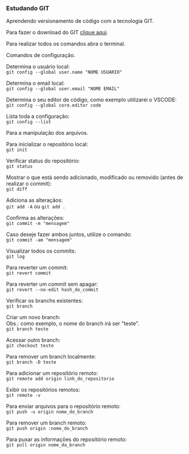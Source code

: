 ### Estudando GIT

Aprendendo versionamento de código com a tecnologia GIT.

Para fazer o download do GIT [clique aqui](https://git-scm.com/downloads).

Para realizar todos os comandos abra o terminal.

Comandos de configuração.

Determina o usuário local:  
`git config --global user.name "NOME USUARIO"`  

Determina o email local:  
`git config --global user.email "NOME EMAIL"`

Determina o seu editor de código, como exemplo utilizarei o VSCODE:  
`git config --global core.editor code`

Lista toda a configuração:  
`git config --list`

Para a manipulação dos arquivos.

Para inicializar o repositório local:  
`git init`

Verificar status do repositório:  
`git status` 

Mostrar o que está sendo adicionado, modificado ou removido (antes de realizar o commit):  
`git diff`

Adiciona as alteraçãos:  
`git add -A` ou `git add .` 

Confirma as alterações:  
`git commit -m "mensagem"`

Caso deseje fazer ambos juntos, utilize o comando:  
`git commit -am "mensagem"`

Visualizar todos os commits:  
`git log`

Para reverter um commit:  
`git revert commit`

Para reverter um commit sem apagar:  
`git revert --no-edit hash_do_commit`

Verificar os branchs existentes:  
`git branch`

Criar um novo branch:  
Obs.: como exemplo, o nome do branch irá ser "teste".  
`git branch teste`

Acessar outro branch:  
`git checkout teste`

Para remover um branch localmente:  
`git branch -D teste`

Para adicionar um repositório remoto:  
`git remote add origin link_do_repositorio`

Exibir os repositórios remotos:  
`git remote -v`

Para enviar arquivos para o repositório remoto:  
`git push -u origin nome_do_branch`

Para remover um branch remoto:  
`git push origin :nome_do_branch`

Para puxar as informações do repositório remoto:  
`git pull origin nome_da_branch`